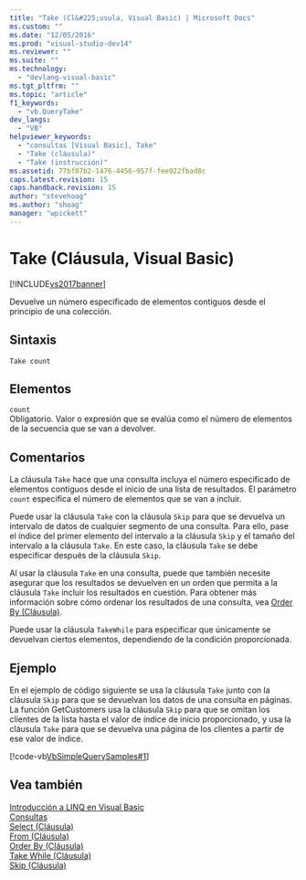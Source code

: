 ```yaml
---
title: "Take (Cl&#225;usula, Visual Basic) | Microsoft Docs"
ms.custom: ""
ms.date: "12/05/2016"
ms.prod: "visual-studio-dev14"
ms.reviewer: ""
ms.suite: ""
ms.technology: 
  - "devlang-visual-basic"
ms.tgt_pltfrm: ""
ms.topic: "article"
f1_keywords: 
  - "vb.QueryTake"
dev_langs: 
  - "VB"
helpviewer_keywords: 
  - "consultas [Visual Basic], Take"
  - "Take (cláusula)"
  - "Take (instrucción)"
ms.assetid: 77bf87b2-1476-4456-957f-fee922fbad8c
caps.latest.revision: 15
caps.handback.revision: 15
author: "stevehoag"
ms.author: "shoag"
manager: "wpickett"
---
```

# Take (Cl&#225;usula, Visual Basic)
[!INCLUDE[vs2017banner](../../../csharp/includes/vs2017banner.md)]

Devuelve un número especificado de elementos contiguos desde el principio de una colección.  
  
## Sintaxis  
  
```  
Take count  
```  
  
## Elementos  
 `count`  
 Obligatorio.  Valor o expresión que se evalúa como el número de elementos de la secuencia que se van a devolver.  
  
## Comentarios  
 La cláusula `Take` hace que una consulta incluya el número especificado de elementos contiguos desde el inicio de una lista de resultados.  El parámetro `count` especifica el número de elementos que se van a incluir.  
  
 Puede usar la cláusula `Take` con la cláusula `Skip` para que se devuelva un intervalo de datos de cualquier segmento de una consulta.  Para ello, pase el índice del primer elemento del intervalo a la cláusula `Skip` y el tamaño del intervalo a la cláusula `Take`.  En este caso, la cláusula `Take` se debe especificar después de la cláusula `Skip`.  
  
 Al usar la cláusula `Take` en una consulta, puede que también necesite asegurar que los resultados se devuelven en un orden que permita a la cláusula `Take` incluir los resultados en cuestión.  Para obtener más información sobre cómo ordenar los resultados de una consulta, vea [Order By \(Cláusula\)](../../../visual-basic/language-reference/queries/order-by-clause.md).  
  
 Puede usar la cláusula `TakeWhile` para especificar que únicamente se devuelvan ciertos elementos, dependiendo de la condición proporcionada.  
  
## Ejemplo  
 En el ejemplo de código siguiente se usa la cláusula `Take` junto con la cláusula `Skip` para que se devuelvan los datos de una consulta en páginas.  La función GetCustomers usa la cláusula `Skip` para que se omitan los clientes de la lista hasta el valor de índice de inicio proporcionado, y usa la cláusula `Take` para que se devuelva una página de los clientes a partir de ese valor de índice.  
  
 [!code-vb[VbSimpleQuerySamples#1](../../../visual-basic/language-reference/queries/codesnippet/VisualBasic/take-clause_1.vb)]  
  
## Vea también  
 [Introducción a LINQ en Visual Basic](../../../visual-basic/programming-guide/language-features/linq/introduction-to-linq.md)   
 [Consultas](../../../visual-basic/language-reference/queries/queries.md)   
 [Select \(Cláusula\)](../../../visual-basic/language-reference/queries/select-clause.md)   
 [From \(Cláusula\)](../../../visual-basic/language-reference/queries/from-clause.md)   
 [Order By \(Cláusula\)](../../../visual-basic/language-reference/queries/order-by-clause.md)   
 [Take While \(Cláusula\)](../../../visual-basic/language-reference/queries/take-while-clause.md)   
 [Skip \(Cláusula\)](../../../visual-basic/language-reference/queries/skip-clause.md)